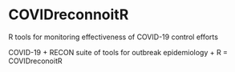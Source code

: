 # COVIDreconnoitR
R tools for monitoring effectiveness of COVID-19 control efforts

COVID-19 + RECON suite of tools for outbreak epidemiology + R = COVIDreconoitR

